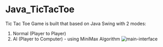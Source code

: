 # Java_TicTacToe
Tic Tac Toe Game is built that based on Java Swing with 2 modes:
1. Normal (Player to Player)
2. AI (Player to Computer) - using MiniMax Algorithm
![main-interface](https://live.staticflickr.com/65535/51003751780_187cc3c770_b.jpg)
